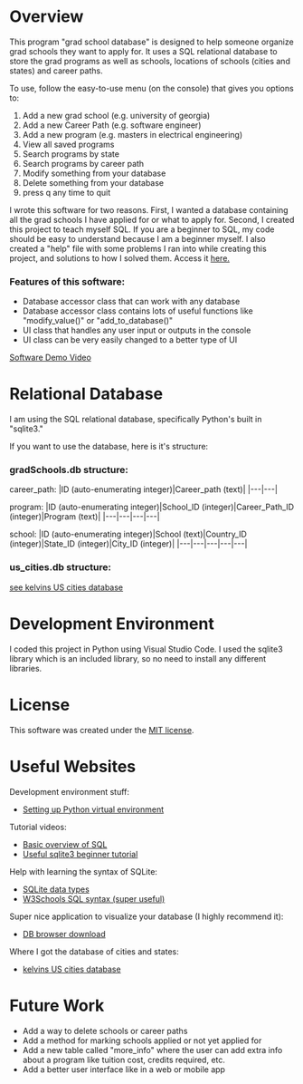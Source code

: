 # Overview

This program "grad school database" is designed to help someone organize grad schools they want to apply for. It uses a SQL relational database to store the grad programs as well as schools, locations of schools (cities and states) and career paths.

To use, follow the easy-to-use menu (on the console) that gives you options to:
1. Add a new grad school (e.g. university of georgia)
2. Add a new Career Path (e.g. software engineer)
3. Add a new program (e.g. masters in electrical engineering)
4. View all saved programs
5. Search programs by state
6. Search programs by career path
7. Modify something from your database
8. Delete something from your database
9. press q any time to quit

I wrote this software for two reasons. First, I wanted a database containing all the grad schools I have applied for or what to apply for. Second, I created this project to teach myself SQL. If you are a beginner to SQL, my code should be easy to understand because I am a beginner myself. I also created a "help" file with some problems I ran into while creating this project, and solutions to how I solved them. Access it [here.](HELP.md)

### Features of this software:

- Database accessor class that can work with any database
- Database accessor class contains lots of useful functions like "modify_value()" or "add_to_database()"
- UI class that handles any user input or outputs in the console
- UI class can be very easily changed to a better type of UI

[//]: # (Provide a link to your YouTube demonstration. It should be a 4-5 minute demo of the software running, a walkthrough of the code, and a view of how created the Relational Database.)

[Software Demo Video](http://youtube.link.goes.here)

# Relational Database

I am using the SQL relational database, specifically Python's built in "sqlite3."

If you want to use the database, here is it's structure:

### gradSchools.db structure:
career_path:
|ID (auto-enumerating integer)|Career_path (text)|
|---|---|

program:
|ID (auto-enumerating integer)|School_ID (integer)|Career_Path_ID (integer)|Program (text)|
|---|---|---|---|

school:
|ID (auto-enumerating integer)|School (text)|Country_ID (integer)|State_ID (integer)|City_ID (integer)|
|---|---|---|---|---|

### us_cities.db structure:

[see kelvins US cities database](https://github.com/kelvins/US-Cities-Database)


# Development Environment

I coded this project in Python using Visual Studio Code. I used the sqlite3 library which is an included library, so no need to install any different libraries. 

# License

This software was created under the [MIT license](LICENSE).

# Useful Websites

Development environment stuff:
- [Setting up Python virtual environment](https://www.youtube.com/watch?v=KxvKCSwlUv8)

Tutorial videos: 
- [Basic overview of SQL](https://www.youtube.com/watch?v=h8IWmmxIyS0)
- [Useful sqlite3 beginner tutorial](https://www.youtube.com/watch?v=pd-0G0MigUA)

Help with learning the syntax of SQLite:
- [SQLite data types](https://www.sqlite.org/datatype3.html)
- [W3Schools SQL syntax (super useful)](https://www.w3schools.com/sql/sql_syntax.asp)

Super nice application to visualize your database  (I highly recommend it):
- [DB browser download](https://sqlitebrowser.org/)

Where I got the database of cities and states:
- [kelvins US cities database](https://github.com/kelvins/US-Cities-Database)

# Future Work

- Add a way to delete schools or career paths
- Add a method for marking schools applied or not yet applied for
- Add a new table called "more_info" where the user can add extra info about a program like tuition cost, credits required, etc.
- Add a better user interface like in a web or mobile app
